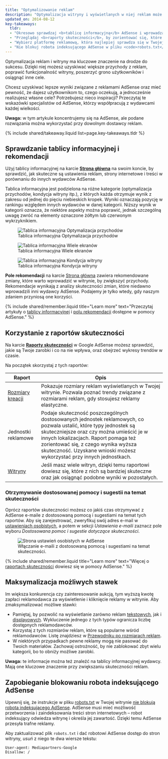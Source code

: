 ```yaml
---
title: "Optymalizowanie reklam"
description: "Optymalizacja witryny i wyświetlanych w niej reklam może zwiększyć ich jakość oraz przyczynić się do wzrostu Twoich zarobków."
updated_on: 2014-08-12
key-takeaways:
  tldr:
  - "Okresowo sprawdzaj <b>tablicę informacyjną</b> AdSense i wprowadzaj wszystkie <b>rekomendacje</b>."
  - "Przeglądaj <b>raporty skuteczności</b>, by zorientować się, które reklamy przynoszą najwięcej korzyści Tobie i użytkownikom."
  - "Wybierz platformę reklamową, która najlepiej sprawdza się w Twojej witrynie."
  - "Nie blokuj robota indeksującego AdSense w pliku <code>robots.txt</code>."
---
```


<p class="intro">
  Optymalizacja reklam i witryny ma kluczowe znaczenie na drodze do sukcesu. Dzięki niej możesz uzyskiwać większe przychody z reklam, poprawić funkcjonalność witryny, poszerzyć grono użytkowników i osiągnąć inne cele.
</p>

Chcesz uzyskiwać lepsze wyniki związane z reklamami AdSense oraz mieć pewność, że dajesz użytkownikom to, czego oczekują, a jednocześnie realizujesz własne cele? Potrzebujesz nieco inspiracji?
Przeczytaj te wskazówki specjalistów od AdSense, którzy współpracują z wydawcami każdej wielkości.

<b>Uwaga:</b> w tym artykule koncentrujemy się na AdSense, ale podane rozwiązania można wykorzystać przy dowolnym dostawcy reklam.



{% include shared/takeaway.liquid list=page.key-takeaways.tldr %}

## Sprawdzanie tablicy informacyjnej i rekomendacji

Użyj tablicy informacyjnej na karcie <b>[Strona główna](https://www.google.com/adsense/app#home)</b> na swoim koncie, by sprawdzić, jak skuteczne są ustawienia reklam, strony internetowe i treści w porównaniu do innych wydawców AdSense.

Tablica informacyjna jest podzielona na różne kategorie (optymalizacja przychodów, kondycja witryny itp.), z których każda otrzymuje wynik z zakresu od jednej do pięciu niebieskich kropek. Wyniki oznaczają pozycję w rankingu względem innych wydawców w danej kategorii. Niższy wynik w kategorii oznacza, że niektóre aspekty można poprawić, jednak szczególną uwagę zwróć na elementy oznaczone żółtym lub czerwonym wykrzyknikiem.

<figure>
  <img src="images/optimization_score.png" alt="Tablica informacyjna Optymalizacja przychodów">
  <figcaption>Tablica informacyjna Optymalizacja przychodów</figcaption>
</figure>

<figure>
  <img src="images/multiscreen_score.png" alt="Tablica informacyjna Wiele ekranów">
  <figcaption>Tablica informacyjna Wiele ekranów</figcaption>
</figure>

<figure>
  <img src="images/site_score.png" alt="Tablica informacyjna Kondycja witryny">
  <figcaption>Tablica informacyjna Kondycja witryny</figcaption>
</figure>



<b>Pole rekomendacji</b> na karcie [Strona główna](https://www.google.com/adsense/app#home) zawiera rekomendowane zmiany, które warto wprowadzić w witrynie, by zwiększyć przychody. 
Rekomendacje wynikają z analizy skuteczności zmian, które niedawno wprowadzili inni wydawcy AdSense. Podajemy je tylko wtedy, gdy naszym zdaniem przyniosą one korzyści.

{% include shared/remember.liquid title="Learn more" text="Przeczytaj artykuły o <a href='https://support.google.com/adsense/answer/3006004'>tablicy informacyjnej</a> i <a href='https://support.google.com/adsense/answer/1725006'>polu rekomendacji</a> dostępne w pomocy AdSense." %}

## Korzystanie z raportów skuteczności

Na karcie <b>[Raporty skuteczności](https://www.google.com/adsense/app#viewreports)</b> w Google AdSense możesz sprawdzić, jakie są Twoje zarobki i co na nie wpływa, oraz obejrzeć wykresy trendów w czasie.

Na początek skorzystaj z tych raportów:

<table class="mdl-data-table mdl-js-data-table">
    <thead>
    <tr>
      <th>Raport</th>
      <th>Opis</th>
    </tr>
  </thead>
  <tbody>
    <tr>
      <td data-th="Raport">
        <a href="https://support.google.com/adsense/answer/3540509">Rozmiary kreacji</a>
      </td>
      <td data-th="Opis">
        Pokazuje rozmiary reklam wyświetlanych w Twojej witrynie. Pozwala poznać trendy związane z rozmiarami reklam, gdy stosujesz reklamy elastyczne.
      </td>
    </tr>
    <tr>
      <td data-th="Raport">
        Jednostki reklamowe
      </td>
      <td data-th="Opis">
        Podaje skuteczność poszczególnych dostosowanych jednostek reklamowych, co pozwala ustalić, które typy jednostek są skuteczniejsze oraz czy można umieścić je w innych lokalizacjach. Raport pomaga też zorientować się, z czego wynika wyższa skuteczność. Uzyskane wnioski możesz wykorzystać przy innych jednostkach.
      </td>
    </tr>
    <tr>
      <td data-th="Raport"> <a href="https://support.google.com/adsense/answer/1407511">Witryny</a>
      </td>
      <td data-th="Opis">
        Jeśli masz wiele witryn, dzięki temu raportowi dowiesz się, które z nich są bardziej skuteczne oraz jak osiągnąć podobne wyniki w pozostałych.
      </td>
    </tr>
  </tbody>
</table>

### Otrzymywanie dostosowanej pomocy i sugestii na temat skuteczności

Oprócz raportów skuteczności możesz co jakiś czas otrzymywać z AdSense e-maile z dostosowaną pomocą i sugestiami na temat tych raportów. Aby się zarejestrować, zweryfikuj swój adres e-mail w [ustawieniach osobistych](https://www.google.com/adsense/app#personalSettings), a potem w sekcji *Ustawienia e-maili* zaznacz pole wyboru *Dostosowana pomoc i sugestie dotyczące skuteczności*.

<figure>
  <img src="images/adsense-emails.jpg" srcset="images/adsense-emails.jpg 1x, images/adsense-emails-2x.jpg 2x" alt="Strona ustawień osobistych w AdSense">
  <figcaption>Włączanie e-maili z dostosowaną pomocą i sugestiami na temat skuteczności.</figcaption>
</figure>

{% include shared/remember.liquid title="Learn more" text="Więcej o <a href='https://support.google.com/adsense/answer/160562'>raportach skuteczności</a> dowiesz się w pomocy AdSense." %}

## Maksymalizacja możliwych stawek

Im większa konkurencja czy zainteresowanie aukcją, tym wyższą kwotę zapłaci reklamodawca za wyświetlenie i kliknięcie reklamy w witrynie. Aby zmaksymalizować możliwe stawki:

* Pamiętaj, by pozwolić na wyświetlanie zarówno reklam [tekstowych](https://support.google.com/adsense/answer/185665), jak i [displayowych](https://support.google.com/adsense/answer/185666). Wykluczenie jednego z tych typów ogranicza liczbę dostępnych reklamodawców.
* Korzystaj z tych rozmiarów reklam, które są popularne wśród reklamodawców. Listę znajdziesz w [Przewodniku po rozmiarach reklam](https://support.google.com/adsense/answer/6002621).
* W niektórych przypadkach pewne reklamy mogą nie pasować do Twoich materiałów. Zachowaj ostrożność, by nie zablokować zbyt wielu kategorii, bo to obniży możliwe zarobki.

<b>Uwaga:</b> te informacje można też znaleźć na tablicy informacyjnej wydawcy. Mają one kluczowe znaczenie przy zwiększaniu skuteczności reklam.

## Zapobieganie blokowaniu robota indeksującego AdSense

Upewnij się, że instrukcje w pliku [robots.txt](https://support.google.com/webmasters/answer/6062608) w Twojej witrynie [nie blokują robota indeksującego AdSense](https://support.google.com/adsense/answer/10532).
AdSense musi mieć możliwość przetworzenia i zaindeksowania treści stron internetowych &ndash; robot indeksujący odwiedza witrynę i określa jej zawartość. Dzięki temu AdSense przesyła trafne reklamy.

Aby zaktualizować plik `robots.txt` i dać robotowi AdSense dostęp do stron witryny, *usuń* z niego te dwa wiersze tekstu:

    User-agent: Mediapartners-Google
    Disallow: /





